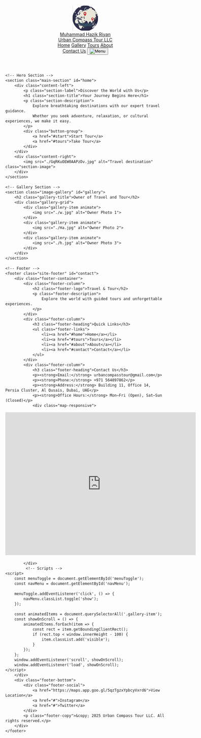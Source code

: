 <html lang="en">
<head>  
    <meta charset="UTF-8">
    <meta name="viewport" content="width=device-width, initial-scale=1.0">
    <title>Urban Compass Tour LLC</title>
    <link rel="stylesheet" href="./css/travel.css">
    <style>
        /* Include the cleaned up and corrected CSS here (already in your original file) */
    


/* RESET & BASE STYLES */
* {
    margin: 0;
    padding: 0;
    box-sizing: border-box;
}

body {
    font-family: 'Segoe UI', sans-serif;
    line-height: 1.6;
    background-color: #f8f9fa;
    color: #333;
}

a {
    text-decoration: none;
}

/* HEADER */
.header {
    background-color: #fff;
    box-shadow: 0 2px 10px rgba(0, 0, 0, 0.1);
    position: sticky;
    top: 0;
    z-index: 999;
    padding: 1rem 2rem;
}

.header-content {
    display: flex;
    justify-content: space-between;
    align-items: center;
    flex-wrap: wrap;
}

.logo {
    display: flex;
    align-items: center;
    gap: 10px;
    font-weight: bold;
    color:rgba(59, 107, 221, 0.879);
    font-size: 1.5rem;
}

.nav {
    display: flex;
    gap: 1.5rem;
}

.nav-links {
    color: #333;
    font-weight: 500;
    transition: color 0.3s ease;
}

.nav-links:hover {
    color: #ff6347;
}

.contact-button {
    background-color: #ff6347;
    color: #fff;
    padding: 0.6rem 1rem;
    border-radius: 5px;
    transition: background 0.3s ease;
}

.contact-button:hover {
    background-color: #e5533f;
}

.menu-button {
    display: none;
    background: none;
    border: none;
    cursor: pointer;
}

.menu-icon {
    width: 30px;
}

/* MAIN SECTION */
.main-section {
    display: flex;
    flex-wrap: wrap;
    padding: 4rem 2rem;
    align-items: center;
    justify-content: space-between;
    gap: 2rem;
    background: linear-gradient(135deg, #FF6347, #1E90FF);
    border-radius: 10px;
    box-shadow: 0 4px 15px rgba(0, 0, 0, 0.1);
}

.content-left {
    flex: 1;
    animation: slideInLeft 1.2s ease;
}

.section-label {
    color: #ff6347;
    font-weight: 600;
    margin-bottom: 0.5rem;
}

.section-title {
    font-size: 2.8rem;
    font-weight: bold;
    margin-bottom: 1rem;
}

.section-description {
    font-size: 1.1rem;
    max-width: 600px;
    margin-bottom: 2rem;
}

.button-group a {
    padding: 0.8rem 1.5rem;
    margin-right: 1rem;
    background-color: #ff6347;
    color: #fff;
    border-radius: 5px;
    transition: transform 0.3s ease;
}

.button-group a:hover {
    transform: scale(1.05);
}

.content-right {
    flex: 1;
    display: flex;
    justify-content: center;
    animation: slideInRight 1.2s ease;
}

.section-image {
    max-width: 100%;
    border-radius: 10px;
    box-shadow: 0 10px 20px rgba(0, 0, 0, 0.1);
}

/* ANIMATIONS */
@keyframes slideInLeft {
    0% {
        opacity: 0;
        transform: translateX(-50%);
    }
    100% {
        opacity: 1;
        transform: translateX(0);
    }
}

@keyframes slideInRight {
    0% {
        opacity: 0;
        transform: translateX(100%);
    }
    100% {
        opacity: 1;
        transform: translateX(0);
    }
}

/* GALLERY STYLES */
.image-gallery {
    padding: 4rem 2rem;
    background-color: #f9f9f9;
    text-align: center;
}

.gallery-title {
    font-size: 2rem;
    margin-bottom: 2rem;
    color: #333;
}

.gallery-grid {
    display: flex;
    flex-wrap: wrap;
    justify-content: center;
    gap: 2rem;
}

.gallery-item {
    flex: 1;
    max-width: 300px;
    transform: scale(1);
    transition: transform 0.3s ease, box-shadow 0.3s ease;
    opacity: 0;
    transform: translateY(50px);
}

.gallery-item img {
    width: 100%;
    border-radius: 8px;
    box-shadow: 0 4px 10px rgba(0, 0, 0, 0.1);
    transition: transform 0.3s ease;
}

.gallery-item h3 {
    margin-top: 1rem;
    color: #555;
}

/* Hover Zoom Effect */
.gallery-item:hover img {
    transform: scale(1.05);
}

/* Scroll Animation */
.gallery-item.visible {
    opacity: 1;
    transform: translateY(0);
    transition: all 0.6s ease-in-out;
}

/* Base Styles */
.site-footer {
    background-color: #1a1a1a;
    color: #fff;
    padding: 40px 20px;
    font-family: 'Segoe UI', Tahoma, Geneva, Verdana, sans-serif;
}

.footer-container {
    display: flex;
    flex-direction: column;
    gap: 30px;
}

.footer-column {
    flex: 1;
}

.footer-logo {
    font-size: 24px;
    font-weight: bold;
    margin-bottom: 10px;
}

.footer-description,
.footer-heading,
.footer-links,
.footer-column p {
    font-size: 14px;
    line-height: 1.6;
}

.footer-links {
    list-style: none;
    padding: 0;
}

.footer-links li {
    margin-bottom: 8px;
}

.footer-links a {
    color: #fff;
    text-decoration: none;
}

.footer-links a:hover {
    text-decoration: underline;
}

.map-responsive {
    overflow: hidden;
    padding-top: 56.25%;
    position: relative;
    height: 0;
}

.map-responsive iframe {
    position: absolute;
    top: 0;
    left: 0;
    width: 100%;
    height: 100%;
    border: 0;
}

.footer-bottom {
    border-top: 1px solid #444;
    margin-top: 30px;
    padding-top: 20px;
    text-align: center;
}

.footer-social a {
    margin: 0 10px;
    color: #fff;
    text-decoration: none;
}

.footer-social a:hover {
    text-decoration: underline;
}

/* Large Screens */
@media (min-width: 768px) {
    .footer-container {
        flex-direction: row;
        justify-content: space-between;
    }

    .footer-column {
        margin-right: 20px;
    }

    .footer-column:last-child {
        margin-right: 0;
    }

    .footer-bottom {
        display: flex;
        justify-content: space-between;
        align-items: center;
        text-align: left;
        padding: 20px;
    }
}

 .map-responsive {
  position: relative;
  overflow: hidden;
  padding-bottom: 56.25%; /* 16:9 ratio */
  height: 0;
  margin-top: 1rem;
}

.map-responsive iframe {
  position: absolute;
  top: 0;
  left: 0;
  width: 100%;
  height: 100%;
}
@media only screen and (min-width: 480px) and (max-width: 767px) {
  .site-footer {
    padding: 20px;
    text-align: center;
  }

  .footer-container {
    flex-direction: column;
    align-items: center;
  }

  .footer-column {
    width: 100%;
    margin-bottom: 20px;
  }

  .footer-logo {
    font-size: 1.8rem;
  }

  .footer-heading {
    font-size: 1.2rem;
    margin-bottom: 10px;
  }

  .footer-links li {
    margin: 5px 0;
  }

  .map-responsive iframe {
    width: 100%;
    height: 300px;
  }

  .footer-social {
    display: flex;
    justify-content: center;
    gap: 15px;
    margin-top: 15px;
  }

  .footer-copy {
    font-size: 0.9rem;
    margin-top: 10px;
  }
}


@media (max-width: 768px) {
  .nav {
    display: none !important; /* Ensures it hides unless .show is applied */
  }
}
@media (max-width: 768px) {
  .logo {
    flex-direction: column;
    align-items: flex-start;
    font-size: 1.2rem;
  }

  .logo img {
    width: 60px;
  }
}


/* MEDIA QUERIES */
@media (max-width: 768px) {
    .main-section {
        flex-direction: column;
        text-align: center;
    }

    .nav {
        display: none;
        flex-direction: column;
        width: 100%;
        margin-top: 1rem;
        background-color: #fff;
        padding: 1rem;
        box-shadow: 0 4px 6px rgba(0, 0, 0, 0.1);
    }

    .nav.show {
        display: flex;
    }

    .menu-button {
        display: block;
    }

    .button-group a {
        display: block;
        margin: 0.5rem auto;
        width: 70%;
    }

    .section-title {
        font-size: 2rem;
    }

   .gallery-grid {
  padding: 0 1rem;
}

.gallery-item img {
  width: 100%;
  height: auto;
}


    .footer-container {
        flex-direction: column;
        text-align: center;
    }

    .footer-column {
        text-align: center;
    }

    /* Ensure the hero image is responsive */
    .content-right img {
        max-width: 100%;
    }
}

@media (max-width: 480px) {
 
    
  .main-section {
    padding: 2rem 1rem;
  }

  .section-title {
    font-size: 1.6rem;
  }

  .section-description {
    font-size: 0.95rem;
  }

  .button-group a {
    width: 100%;
    margin: 0.5rem 0;
  }


    .section-description {
        font-size: 1rem;
    }

    .gallery-item {
        max-width: 90%;
    }

    .footer-copy {
        font-size: 0.8rem;
    }
} 
    
   


/* I will keep it minimal here for clarity. Assume it includes the previously posted correct styles. */
    </style>
</head>
<body>
    <!-- Header -->
    <header class="header">
        <div class="header-content">
            <a href="#" class="logo">
                <img src="./logo.logo.com.png" alt="Urban Compass Logo" width="80">
                <div>
                    Muhammad Hazik Riyan<br>
                    Urban Compass Tour LLC
                </div>
            </a>
            <nav class="nav" id="navMenu">
                <a href="#home" class="nav-links">Home</a>
                <a href="#gallery" class="nav-links">Gallery</a>
                <a href="#tours" class="nav-links">Tours</a>
                <a href="#about" class="nav-links">About</a>
            </nav>
            <a href="#contact" class="contact-button">Contact Us</a>
            <button class="menu-button" id="menuToggle">
                <img src="https://img.icons8.com/ios-filled/50/000000/menu--v1.png" alt="Menu" class="menu-icon">
            </button>
        </div>
    </header>

    <!-- Hero Section -->
    <section class="main-section" id="home">
        <div class="content-left">
            <p class="section-label">Discover the World with Us</p>
            <h1 class="section-title">Your Journey Begins Here</h1>
            <p class="section-description">
                Explore breathtaking destinations with our expert travel guidance.
                Whether you seek adventure, relaxation, or cultural experiences, we make it easy.
            </p>
            <div class="button-group">
                <a href="#start">Start Tour</a>
                <a href="#tours">Take Tour</a>
            </div>
        </div>
        <div class="content-right">
            <img src="./GqRKuOEW0AAPzDv.jpg" alt="Travel destination" class="section-image">
        </div>
    </section>

    <!-- Gallery Section -->
    <section class="image-gallery" id="gallery">
        <h2 class="gallery-title">Owner of Travel and Tour</h2>
        <div class="gallery-grid">
            <div class="gallery-item animate">
                <img src="./w.jpg" alt="Owner Photo 1">
            </div>
            <div class="gallery-item animate">
                <img src="./Ha.jpg" alt="Owner Photo 2">
            </div>
            <div class="gallery-item animate">
                <img src="./h.jpg" alt="Owner Photo 3">
            </div>
        </div>
    </section>

    <!-- Footer -->
    <footer class="site-footer" id="contact">
        <div class="footer-container">
            <div class="footer-column">
                <h2 class="footer-logo">Travel & Tour</h2>
                <p class="footer-description">
                    Explore the world with guided tours and unforgettable experiences.
                </p>
            </div>
            <div class="footer-column">
                <h3 class="footer-heading">Quick Links</h3>
                <ul class="footer-links">
                    <li><a href="#home">Home</a></li>
                    <li><a href="#tours">Tours</a></li>
                    <li><a href="#about">About</a></li>
                    <li><a href="#contact">Contact</a></li>
                </ul>
            </div>
            <div class="footer-column">
                <h3 class="footer-heading">Contact Us</h3>
                <p><strong>Email:</strong> urbancompasstour@gmail.com</p>
                <p><strong>Phone:</strong> +971 564897862</p>
                <p><strong>Address:</strong> Building 11, Office 14, Persia Cluster, Al Qusais, Dubai, UAE</p>
                <p><strong>Office Hours:</strong> Mon–Fri (Open), Sat–Sun (Closed)</p>
                <div class="map-responsive">
  <iframe src="https://www.google.com/maps/embed?pb=!1m18!1m12!1m3!1d28863.87349051235!2d55.382522699999996!3d25.271117399999998!2m3!1f0!2f0!3f0!3m2!1i1024!2i768!4f13.1!3m3!1m2!1s0x3e5f5c35d410acf3%3A0xe8aff9f4de65bf11!2sAl%20Qusais%20-%20Dubai%20-%20United%20Arab%20Emirates!5e0!3m2!1sen!2s!4v1747182384448!5m2!1sen!2s" width="600" height="450" style="border:0;" allowfullscreen="" loading="lazy" referrerpolicy="no-referrer-when-downgrade"></iframe>
</div>

                
            </div>
             <!-- Scripts -->
    <script>
        const menuToggle = document.getElementById('menuToggle');
        const navMenu = document.getElementById('navMenu');

        menuToggle.addEventListener('click', () => {
            navMenu.classList.toggle('show');
        });

        const animatedItems = document.querySelectorAll('.gallery-item');
        const showOnScroll = () => {
            animatedItems.forEach(item => {
                const rect = item.getBoundingClientRect();
                if (rect.top < window.innerHeight - 100) {
                    item.classList.add('visible');
                }
            });
        };
        window.addEventListener('scroll', showOnScroll);
        window.addEventListener('load', showOnScroll);
    </script>
        </div>
        <div class="footer-bottom">
            <div class="footer-social">
                <a href="https://maps.app.goo.gl/5qzTgzxYpbcyVxrd6">View Location</a>
                <a href="#">Instagram</a>
                <a href="#">Twitter</a>
            </div>
            <p class="footer-copy">&copy; 2025 Urban Compass Tour LLC. All rights reserved.</p>
        </div>
    </footer>

   
</body>
</html>
